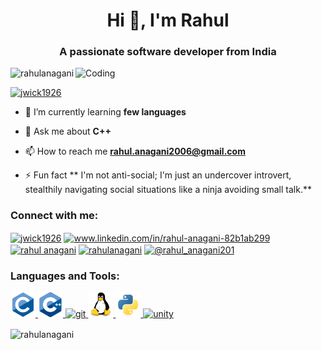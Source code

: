<h1 align="center">Hi 👋, I'm Rahul</h1>
<h3 align="center">A passionate software developer from India</h3>
<img align="right" alt="Coding" width="400" src="https://cdn.dribbble.com/users/1162077/screenshots/3848914/media/7ed7d5ca074b48b328150e5a231e8d1f.gif">
<p align="left"> <img src="https://komarev.com/ghpvc/?username=rahulanagani&label=Profile%20views&color=0e75b6&style=flat" alt="rahulanagani" /> </p>

<p align="left"> <a href="https://twitter.com/jwick1926" target="blank"><img src="https://img.shields.io/twitter/follow/jwick1926?logo=twitter&style=for-the-badge" alt="jwick1926" /></a> </p>

- 🌱 I’m currently learning **few languages**

- 💬 Ask me about **C++**

- 📫 How to reach me **rahul.anagani2006@gmail.com**

- ⚡ Fun fact **   I'm not anti-social; I'm just an undercover introvert, stealthily navigating social situations like a ninja avoiding small talk.**

<h3 align="left">Connect with me:</h3>
<p align="left">
<a href="https://twitter.com/jwick1926" target="blank"><img align="center" src="https://raw.githubusercontent.com/rahuldkjain/github-profile-readme-generator/master/src/images/icons/Social/twitter.svg" alt="jwick1926" height="30" width="40" /></a>
<a href="www.linkedin.com/in/rahul-anagani-82b1ab299" target="blank"><img align="center" src="https://raw.githubusercontent.com/rahuldkjain/github-profile-readme-generator/master/src/images/icons/Social/linked-in-alt.svg" alt="www.linkedin.com/in/rahul-anagani-82b1ab299" height="30" width="40" /></a>
<a href="https://www.facebook.com/rahul.anagani.5" target="blank"><img align="center" src="https://raw.githubusercontent.com/rahuldkjain/github-profile-readme-generator/master/src/images/icons/Social/facebook.svg" alt="rahul anagani" height="30" width="40" /></a>
<a href="https://instagram.com/rahulanagani" target="blank"><img align="center" src="https://raw.githubusercontent.com/rahuldkjain/github-profile-readme-generator/master/src/images/icons/Social/instagram.svg" alt="rahulanagani" height="30" width="40" /></a>
<a href="https://www.hackerrank.com/profile/rahul_anagani201" target="blank"><img align="center" src="https://raw.githubusercontent.com/rahuldkjain/github-profile-readme-generator/master/src/images/icons/Social/hackerrank.svg" alt="@rahul_anagani201" height="30" width="40" /></a>
</p>

<h3 align="left">Languages and Tools:</h3>
<p align="left"> <a href="https://www.cprogramming.com/" target="_blank" rel="noreferrer"> <img src="https://raw.githubusercontent.com/devicons/devicon/master/icons/c/c-original.svg" alt="c" width="40" height="40"/> </a> <a href="https://www.w3schools.com/cpp/" target="_blank" rel="noreferrer"> <img src="https://raw.githubusercontent.com/devicons/devicon/master/icons/cplusplus/cplusplus-original.svg" alt="cplusplus" width="40" height="40"/> </a> <a href="https://git-scm.com/" target="_blank" rel="noreferrer"> <img src="https://www.vectorlogo.zone/logos/git-scm/git-scm-icon.svg" alt="git" width="40" height="40"/> </a> <a href="https://www.linux.org/" target="_blank" rel="noreferrer"> <img src="https://raw.githubusercontent.com/devicons/devicon/master/icons/linux/linux-original.svg" alt="linux" width="40" height="40"/> </a> <a href="https://www.python.org" target="_blank" rel="noreferrer"> <img src="https://raw.githubusercontent.com/devicons/devicon/master/icons/python/python-original.svg" alt="python" width="40" height="40"/> </a> <a href="https://unity.com/" target="_blank" rel="noreferrer"> <img src="https://www.vectorlogo.zone/logos/unity3d/unity3d-icon.svg" alt="unity" width="40" height="40"/> </a> </p>

<p><img align="center" src="https://github-readme-stats.vercel.app/api/top-langs?username=rahulanagani&show_icons=true&locale=en&layout=compact" alt="rahulanagani" /></p> 

